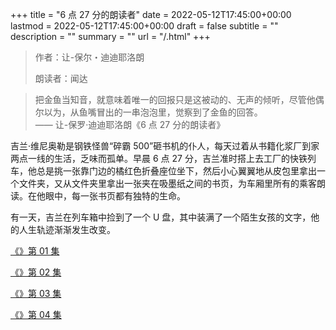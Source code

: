 +++
title = "6 点 27 分的朗读者"
date = 2022-05-12T17:45:00+00:00
lastmod = 2022-05-12T17:45:00+00:00
draft = false
subtitle = ""
description = ""
summary = ""
url = "/.html"
+++

> 作者：让-保尔・迪迪耶洛朗
>
> 朗读者：闻达

> 把金鱼当知音，就意味着唯一的回报只是这被动的、无声的倾听，尽管他偶尔以为，从鱼嘴冒出的一串泡泡里，觉察到了金鱼的回答。  
> —— 让-保罗·迪迪耶洛朗《6 点 27 分的朗读者》

吉兰·维尼奥勒是钢铁怪兽“碎霸 500”砸书机的仆人，每天过着从书籍化浆厂到家两点一线的生活，乏味而孤单。早晨 6 点 27 分，吉兰准时搭上去工厂的快铁列车，他总是挑一张靠门边的橘红色折叠座位坐下，然后小心翼翼地从皮包里拿出一个文件夹，又从文件夹里拿出一张夹在吸墨纸之间的书页，为车厢里所有的乘客朗读。在他眼中，每一张书页都有独特的生命。

有一天，吉兰在列车箱中捡到了一个 U 盘，其中装满了一个陌生女孩的文字，他的人生轨迹渐渐发生改变。

[《》第 01 集](./-1.html)

[《》第 02 集](./-2.html)

[《》第 03 集](./-3.html)

[《》第 04 集](./-4.html)
